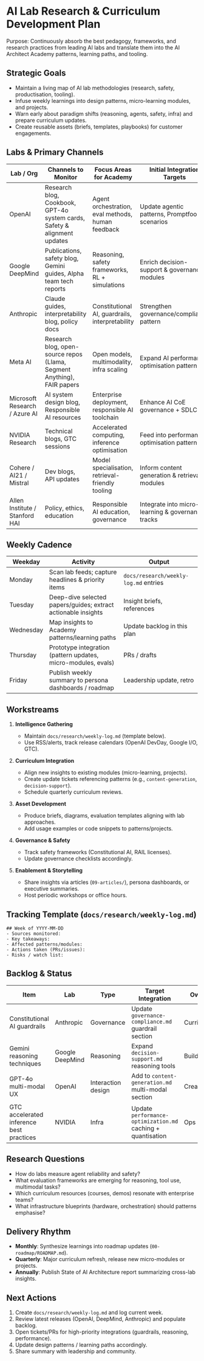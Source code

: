 # AI Lab Research & Curriculum Development Plan

Purpose: Continuously absorb the best pedagogy, frameworks, and research practices from leading AI labs and translate them into the AI Architect Academy patterns, learning paths, and tooling.

## Strategic Goals
- Maintain a living map of AI lab methodologies (research, safety, productisation, tooling).
- Infuse weekly learnings into design patterns, micro-learning modules, and projects.
- Warn early about paradigm shifts (reasoning, agents, safety, infra) and prepare curriculum updates.
- Create reusable assets (briefs, templates, playbooks) for customer engagements.

## Labs & Primary Channels
| Lab / Org | Channels to Monitor | Focus Areas for Academy | Initial Integration Targets |
| --- | --- | --- | --- |
| OpenAI | Research blog, Cookbook, GPT-4o system cards, Safety & alignment updates | Agent orchestration, eval methods, human feedback | Update agentic patterns, Promptfoo scenarios |
| Google DeepMind | Publications, safety blog, Gemini guides, Alpha team tech reports | Reasoning, safety frameworks, RL + simulations | Enrich decision-support & governance modules |
| Anthropic | Claude guides, interpretability blog, policy docs | Constitutional AI, guardrails, interpretability | Strengthen governance/compliance pattern |
| Meta AI | Research blog, open-source repos (Llama, Segment Anything), FAIR papers | Open models, multimodality, infra scaling | Expand AI performance optimisation pattern |
| Microsoft Research / Azure AI | AI system design blog, Responsible AI resources | Enterprise deployment, responsible AI toolchain | Enhance AI CoE governance + SDLC |
| NVIDIA Research | Technical blogs, GTC sessions | Accelerated computing, inference optimisation | Feed into performance optimisation pattern |
| Cohere / AI21 / Mistral | Dev blogs, API updates | Model specialisation, retrieval-friendly tooling | Inform content generation & retrieval modules |
| Allen Institute / Stanford HAI | Policy, ethics, education | Responsible AI education, governance | Integrate into micro-learning & governance tracks |

## Weekly Cadence
| Weekday | Activity | Output |
| --- | --- | --- |
| Monday | Scan lab feeds; capture headlines & priority items | `docs/research/weekly-log.md` entries |
| Tuesday | Deep-dive selected papers/guides; extract actionable insights | Insight briefs, references |
| Wednesday | Map insights to Academy patterns/learning paths | Update backlog in this plan |
| Thursday | Prototype integration (pattern updates, micro-modules, evals) | PRs / drafts |
| Friday | Publish weekly summary to persona dashboards / roadmap | Leadership update, retro |

## Workstreams
1. **Intelligence Gathering**  
   - Maintain `docs/research/weekly-log.md` (template below).  
   - Use RSS/alerts, track release calendars (OpenAI DevDay, Google I/O, GTC).  

2. **Curriculum Integration**  
   - Align new insights to existing modules (micro-learning, projects).  
   - Create update tickets referencing patterns (e.g., `content-generation`, `decision-support`).  
   - Schedule quarterly curriculum reviews.

3. **Asset Development**  
   - Produce briefs, diagrams, evaluation templates aligning with lab approaches.  
   - Add usage examples or code snippets to patterns/projects.  

4. **Governance & Safety**  
   - Track safety frameworks (Constitutional AI, RAIL licenses).  
   - Update governance checklists accordingly.  

5. **Enablement & Storytelling**  
   - Share insights via articles (`09-articles/`), persona dashboards, or executive summaries.  
   - Host periodic workshops or office hours.

## Tracking Template (`docs/research/weekly-log.md`)
```
## Week of YYYY-MM-DD
- Sources monitored:
- Key takeaways:
- Affected patterns/modules:
- Actions taken (PRs/issues):
- Risks / watch list:
```

## Backlog & Status
| Item | Lab | Type | Target Integration | Owner | Status | Notes |
| --- | --- | --- | --- | --- | --- | --- |
| Constitutional AI guardrails | Anthropic | Governance | Update `governance-compliance.md` guardrail section | Curriculum | Planned | Map to human review checklist |
| Gemini reasoning techniques | Google DeepMind | Reasoning | Expand `decision-support.md` reasoning tools | Builder | In progress | Link to scenario simulations |
| GPT-4o multi-modal UX | OpenAI | Interaction design | Add to `content-generation.md` multi-modal section | Creator | Planned | Need sample assets |
| GTC accelerated inference best practices | NVIDIA | Infra | Update `performance-optimization.md` caching + quantisation | Ops | Planned | Prototype caching script |

## Research Questions
- How do labs measure agent reliability and safety?  
- What evaluation frameworks are emerging for reasoning, tool use, multimodal tasks?  
- Which curriculum resources (courses, demos) resonate with enterprise teams?  
- What infrastructure blueprints (hardware, orchestration) should patterns emphasise?

## Delivery Rhythm
- **Monthly**: Synthesize learnings into roadmap updates (`00-roadmap/ROADMAP.md`).
- **Quarterly**: Major curriculum refresh, release new micro-modules or projects.  
- **Annually**: Publish State of AI Architecture report summarizing cross-lab insights.

## Next Actions
1. Create `docs/research/weekly-log.md` and log current week.  
2. Review latest releases (OpenAI, DeepMind, Anthropic) and populate backlog.  
3. Open tickets/PRs for high-priority integrations (guardrails, reasoning, performance).  
4. Update design patterns / learning paths accordingly.  
5. Share summary with leadership and community.
